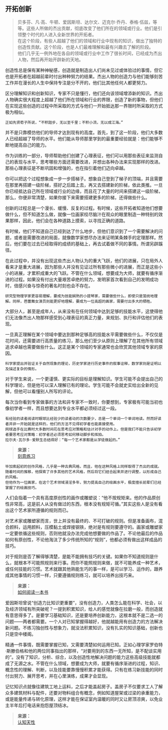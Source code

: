 
## 开拓创新

>贝多芬、凡·高、牛顿、爱因斯坦、达尔文、迈克尔·乔丹、泰格·伍兹，等等。这些人所做的杰出贡献，彻底改变了他们所在的领域或行业。他们是引领整个时代的人进入全新世界的开拓者。  
>在这个阶段，有些人超越了他们的领域和行业中现有的知识，做出了独特的创造性贡献。这个阶段，也是人们最难理解和最有兴趣去了解的阶段。  
>他们几乎无一例外地在各自的领域或行业中工作了很长时间，已经成为杰出人物，然后再开始开辟新的天地。  

创造性总是保有某种神秘感，创造就是制造出人们尚未见过或体验过的事情，但它也是开拓者在超越前辈时付出种种努力的结果。杰出人物的创造力与他们能够刻苦工作并在漫长的人生中保持专注是分不开的，他们比其他任何人都更努力。

区分理解知识和创新知识，专家不只是懂行，他们还向该领域增添新的知识。杰出人物确实很大程度上超越了他们所在领域和行业的界限，创造了新的事物，但他们在实现这些创造的过程中所采取的方式与他们一开始抵达那一界限时所采取的方式极为相似。

```
正如先贤荀子所说，“不积跬步，无以至千里；不积小流，无以成江海。”
```

并不是只靠模仿他们的导师才达到现有的高度。首先，到了这一阶段，他们大多数人已经超越了导师的水平。他们能从导师那里学到的最重要经验就是：他们能够不断地提高自己的能力。

作为训练的一部分，导师帮助他们创建了心理表征，他们可以用那些表征来监测自己的表现与水平，思考哪些方面还需要改进，并想出各种办法来实现那样的改进。那些心理表征是不断巩固和增强的，也在指引着他们迈向卓越。

你可以把这个过程想象成一步一步搭梯子。想象自己登到了梯子的顶端，并且需要在那里再搭建一级阶梯，搭好之后踏上去，再又去搭建新的阶梯，依此类推。一旦你已经抵达自己所在领域或行业的边缘，而且花了大量的时间来搭建这一级阶梯，那么，你便非常清楚，如果你接下来需要搭建更多的阶梯，还得做些什么。

创新的过程总是一个漫长、缓慢、反复的过程。有时候，这些开拓者知道他们想要做什么，但不知道怎么做，就像一位画家绞尽脑汁在观众的眼里制造一种特别的效果那样，因此，他们会在各种道路上摸索，以寻找正确的道路。

有时候，他们不知道自己已经到达了什么地步，但他们意识到了一个需要解决的问题，或者是需要改进的局面，就像数学家想尽办法来证明某条棘手的定理那样。然后，他们要在过去已经取得的成绩的基础上，再去试着做不同的事情。所谓另辟蹊径。

在此过程中，并没有出现这些杰出人物认为的重大飞跃，他们的进展，只在局外人看来才是重大进展，因为那些人并没有见证过所有那些微小的进展，而正是这些小小的进展，才累积成重大的飞跃。不管在什么领域，想要成为大师，就要有循序渐进的过程。如果没有付出大量艰苦卓绝的努力，发明家首次看到自己的发明成功时，倍感兴奋与惊奇的著名时刻也会不存在。

```
研究型物理学家更容易理解，要成为技能娴熟的小提琴家，需要做些什么，即使只是笼统地理解。同样，芭蕾舞女演员则能更好地理解，要成为一位高超的画家，需要付出多大的牺牲。
```

大部分人，甚至是成年人，从来没有在任何领域中达到足够的技能水平，这使得他们无法像杰出人物那样感受到心理表征的真正力量，来规划、执行和评估他们的表现。

一旦真正理解在某个领域中要达到那种足够高的技能水平需要做些什么，不仅仅是花时间，还需要进行高质量的练习，那么他们至少从原则上理解了在其他所有领域追求卓越也需要做些什么。这正是某个领域的专家通常也会欣赏其他领域专家的原因。

```
科学家提出并验证关于自然现象的理论，历史学家进行历史事件的叙事诠释，数学家则是证明以及描述复杂的情形。
```

对于学生来说，一个更谨慎、更实际的目标是理解知识。学生可能不会提出自己的科学理论，但是他可以深人理解已有的理论。学生可能不会就史实给出全新的见解，但他可以看懂别人所写的评论。

每次当你看到专家做事的方法和非专家不一致时，你要想到，专家极有可能当初也像初学者一样，而且想要达到专业水平都必须经过这一段。

```
有经验的读者阅读时眼球比经验少的读者动的次数要少，总是一个单词一个单词地读。然而好读者并非一开始就是这样的，他们的方法不见得初学者也能直接使用。
网球选手在比赛时大多数时间花在思考应对策略和估计对手的动作上。但是我们不能只告诉初学者要思考应对策略：初学者还必须思考如何移动脚步和挥拍。
拉尔夫·瓦尔多·爱默生总结得好：“每一个艺术家都是从学徒做起的。”
```

>**来源：**  
>[刻意练习](读书/学习/刻意练习.md)

```
毕加索起初的创作风格，几乎是一种古典风格，而且，他在这种风格上同样取得了杰出的成就。
随着时间的推移，他探索了许多其他的艺术风格，然后将它们结合起来并进行调整，以形成自己的风格。
但他作为一位画家，在这个艺术领域浸淫多年，努力提高自己的绘画水平，极度擅长前辈们已经掌握了的绘画技巧。
```

人们会指着一个具有高度原创性的画作或雕塑说：“他不按规矩来。他的作品原创性非常高，这是前人从没有做过的东西，根本没有规矩可循。”其实这些人是没有看出这个艺术家所遵循的规则而已。

对艺术家或雕塑家而言，世上并没有最终的、不可打破的规则。但是准备画布，混合颜料，运用颜料，压模黏土或焊接钢铁，绝对是有规则要遵守的。画家或雕塑家一定要依循这些规则，否则他就没办法完成他想要做的作品了。不论他最后的作品如何有原创性，不论他淘汰了多少传统所知的“规则”，他都必须有做出这样成品的技巧。

对于规则是否了解得够清楚，是能不能拥有技巧的关键。如果你不知道规则是什么，就根本不可能照规则来行事。而你不能照规则来做，就不可能养成一种艺术，或任何技能的习惯。艺术就跟其他熟能生巧的事一样，是可以学习、运作的，跟养成其他事情的习惯一样，只要遵循规则练习，就可以培养出技巧来。

>**来源：**  
>[如何阅读一本书](/读书/学习/如何阅读一本书.md)

爱因斯坦曾说“创造力比知识更重要”，没有创造力，人类怎么能在科学、社会，以及经济领域有所突破呢？一提到积累知识，给人的感觉就像在拉磨一般，而创造就有意思得多了。是要学习基础知识，还是要培养创新能力，这根本就不是二选一的问题——两者都需要。一个人对已知掌握得越好，他就越能用有创造力的方法解决新问题。不练习独创性与想象力，就没法积累知识，没有扎实的知识基础，创新也只是空中楼阁。

精通一件事情，既需要掌握已知，又需要清楚如何运用已知。正如心理学家罗伯特·斯滕伯格和他的两位同事指出的那样，“对要用到的东西一无所知，是不配谈实用的”。没有了知识，分析、综合，以及创造性地解决问题的能力这些高级技能就都成了无源之水。不管在什么领域，想要成为大师，就要有循序渐进的过程，知识、概念性的理解、判断，以及技能要靠慢慢积累才能获得。只有在练习新技能的同时付出努力、展开思考，并在心里演练，成果才会显现。

记忆知识点就像往建筑工地上运料，之后才能盖起房子。盖房子不仅要求工人了解众多建筑材料与配件，还要对物料组合有概念，例如知道屋架或过梁的承重能力，或是能量传递与转化原理，这样才能在保证室内温暖的同时又让房顶凉爽，以免业主半年后打电话来抱怨屋顶结冰。

>**来源：**  
>[认知天性](/读书/学习/认知天性.md)


